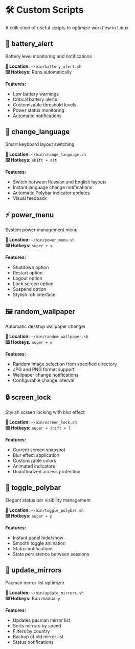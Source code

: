 # 🛠️ Custom Scripts

A collection of useful scripts to optimize workflow in Linux.

## 🔋 battery_alert
Battery level monitoring and notifications

**📂 Location:** `~/bin/battery_alert.sh`  
**⌨️ Hotkeys:** Runs automatically  

**Features:**
- Low battery warnings
- Critical battery alerts
- Customizable threshold levels
- Power status monitoring
- Automatic notifications

## 🔄 change_language
Smart keyboard layout switching

**📂 Location:** `~/bin/change_language.sh`  
**⌨️ Hotkeys:** `shift + alt`  

**Features:**
- Switch between Russian and English layouts
- Instant language change notifications
- Automatic Polybar indicator updates
- Visual feedback

## ⚡ power_menu
System power management menu

**📂 Location:** `~/bin/power_menu.sh`  
**⌨️ Hotkeys:** `super + x`  

**Features:**
- Shutdown option
- Restart option
- Logout option
- Lock screen option
- Suspend option
- Stylish rofi interface

## 🖼️ random_wallpaper
Automatic desktop wallpaper changer

**📂 Location:** `~/bin/random_wallpaper.sh`  
**⌨️ Hotkeys:** `super + w`  

**Features:**
- Random image selection from specified directory
- JPG and PNG format support
- Wallpaper change notifications
- Configurable change interval

## 🔒 screen_lock
Stylish screen locking with blur effect

**📂 Location:** `~/bin/screen_lock.sh`  
**⌨️ Hotkeys:** `super + shift + l`  

**Features:**
- Current screen snapshot
- Blur effect application
- Customizable colors
- Animated indicators
- Unauthorized access protection

## 🎯 toggle_polybar
Elegant status bar visibility management

**📂 Location:** `~/bin/toggle_polybar.sh`  
**⌨️ Hotkeys:** `super + p`  

**Features:**
- Instant panel hide/show
- Smooth toggle animation
- Status notifications
- State persistence between sessions

## 🔄 update_mirrors
Pacman mirror list optimizer

**📂 Location:** `~/bin/update_mirrors.sh`  
**⌨️ Hotkeys:** Run manually  

**Features:**
- Updates pacman mirror list
- Sorts mirrors by speed
- Filters by country
- Backup of old mirror list
- Status notifications